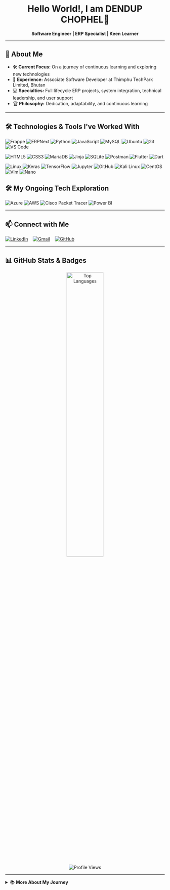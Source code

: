 <!-- Profile Header -->
<h1 align="center">Hello World!, I am DENDUP CHOPHEL👋 </h1>
<p align="center">
  <b>Software Engineer | ERP Specialist | Keen Learner</b><br>
</p>

---

## 🚀 About Me
- 🛠️ **Current Focus:** On a journey of continuous learning and exploring new technologies
- 💼 **Experience:** Associate Software Developer at Thimphu TechPark Limited, Bhutan
- 💻 **Specialties:** Full lifecycle ERP projects, system integration, technical leadership, and user support
- 🏆 **Philosophy:** Dedication, adaptability, and continuous learning

---

## 🛠️ Technologies & Tools I've Worked With
![Frappe](https://img.shields.io/badge/-Frappe-%23000000?style=flat-square&logo=frappe&logoColor=ffffff)
![ERPNext](https://img.shields.io/badge/-ERPNext-%230089FF?style=flat-square&logo=erpnext&logoColor=ffffff)
![Python](https://img.shields.io/badge/-Python-%233776AB?style=flat-square&logo=python&logoColor=ffffff)
![JavaScript](https://img.shields.io/badge/-JavaScript-%23F7DF1C?style=flat-square&logo=javascript&logoColor=000000&labelColor=%23F7DF1C&color=%23FFCE5A)
![MySQL](https://img.shields.io/badge/-MySQL-%234479A1?style=flat-square&logo=mysql&logoColor=ffffff)
![Ubuntu](https://img.shields.io/badge/-Ubuntu-%23E95420?style=flat-square&logo=ubuntu&logoColor=ffffff)
![Git](https://img.shields.io/badge/-Git-%23F05032?style=flat-square&logo=git&logoColor=ffffff)
![VS Code](https://img.shields.io/badge/-VS%20Code-%23007ACC?style=flat-square&logo=visualstudiocode&logoColor=ffffff)

![HTML5](https://img.shields.io/badge/-HTML5-%23E44D27?style=flat-square&logo=html5&logoColor=ffffff)
![CSS3](https://img.shields.io/badge/-CSS3-%231572B6?style=flat-square&logo=css3)
![MariaDB](https://img.shields.io/badge/-MariaDB-%23003545?style=flat-square&logo=mariadb&logoColor=ffffff)
![Jinja](https://img.shields.io/badge/-Jinja-%23B41717?style=flat-square&logo=jinja&logoColor=ffffff)
![SQLite](https://img.shields.io/badge/-SQLite-%23003B57?style=flat-square&logo=sqlite&logoColor=ffffff)
![Postman](https://img.shields.io/badge/-Postman-%23FF6C37?style=flat-square&logo=postman&logoColor=ffffff)
![Flutter](https://img.shields.io/badge/-Flutter-%2302569B?style=flat-square&logo=flutter&logoColor=ffffff)
![Dart](https://img.shields.io/badge/-Dart-%230175C2?style=flat-square&logo=dart&logoColor=ffffff)

![Linux](https://img.shields.io/badge/-Linux-%23FCC624?style=flat-square&logo=linux&logoColor=000000)
![Keras](https://img.shields.io/badge/-Keras-%23D00000?style=flat-square&logo=keras&logoColor=ffffff)
![TensorFlow](https://img.shields.io/badge/-TensorFlow-%23FF6F00?style=flat-square&logo=tensorflow&logoColor=ffffff)
![Jupyter](https://img.shields.io/badge/-Jupyter-%23F37626?style=flat-square&logo=jupyter&logoColor=ffffff)
![GitHub](https://img.shields.io/badge/-GitHub-%23181717?style=flat-square&logo=github&logoColor=ffffff)
![Kali Linux](https://img.shields.io/badge/-Kali%20Linux-%23557C94?style=flat-square&logo=kalilinux&logoColor=ffffff)
![CentOS](https://img.shields.io/badge/-CentOS-%23262577?style=flat-square&logo=centos&logoColor=ffffff)
![Vim](https://img.shields.io/badge/-Vim-%23019733?style=flat-square&logo=vim&logoColor=ffffff)
![Nano](https://img.shields.io/badge/-Nano-%234A90E2?style=flat-square&logo=nano&logoColor=ffffff)

## 🛠️ My Ongoing Tech Exploration
![Azure](https://img.shields.io/badge/-Azure-%230078D4?style=flat-square&logo=microsoftazure&logoColor=ffffff)
![AWS](https://img.shields.io/badge/-AWS-%23FF9900?style=flat-square&logo=amazonaws&logoColor=ffffff)
![Cisco Packet Tracer](https://img.shields.io/badge/-Cisco%20Packet%20Tracer-%231BA0D7?style=flat-square&logo=cisco&logoColor=ffffff)
![Power BI](https://img.shields.io/badge/-Power%20BI-%23F2C811?style=flat-square&logo=powerbi&logoColor=000000)

---
## 📫 Connect with Me

[![LinkedIn](https://img.shields.io/badge/-LinkedIn-%230077B5?style=flat-square&logo=linkedin&logoColor=white)](https://www.linkedin.com/in/dendup-chophel) &nbsp;&nbsp;
[![Gmail](https://img.shields.io/badge/-Gmail-%23EA4335?style=flat-square&logo=gmail&logoColor=white)](https://mail.google.com/) &nbsp;&nbsp;
[![GitHub](https://img.shields.io/badge/-GitHub-%23181717?style=flat-square&logo=github&logoColor=white)](https://github.com/dendup67)

---


## 📊 GitHub Stats & Badges

<p align="center">
<!--   <img src="https://github-readme-stats.vercel.app/api?username=Dendup67&show_icons=true&theme=radical" alt="Dendup67's GitHub stats" width="48%"/>
  <br> -->
  <img src="https://github-readme-stats.vercel.app/api/top-langs/?username=Dendup67&layout=compact&theme=radical" alt="Top Languages" width="48%"/>
  <br>
  <img src="https://komarev.com/ghpvc/?username=Dendup67&label=Profile+Views&color=blue" alt="Profile Views"/>
</p>

---

<details>
<summary>📚 <b>More About My Journey</b></summary>

- 🎓 Bachelor of Engineering in Information Technology (B.E.IT), College of Science and Technology, Bhutan  
  - Specialized in AI, data analytics, and software engineering

- 💡 Always looking to collaborate on impactful tech projects and continous learning!
</details>
